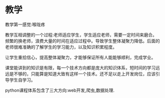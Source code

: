 # 教学

教学第一感觉:喉咙疼

教学互相调整的一个过程:老师适应学生，学生适应老师，需要一定时间来磨合。频繁的换老师，浪费大量的时间在适应过程中。导致学生整体凝聚力降低。后面的老师很难准确的了解学生的学习能力，以及知识积累程度。

让学生重拾信心，提高整体凝聚力，才能够保证所有人能能够顺利，完成学业。

课堂能讲到的知识是有限，每一个技术方向都是庞大的知识体系，短时间的学习远远是不够的，只能算是知道大致有这样一个技术。还不足以走上开发岗位，应该引导学生自学习。

python课程体系包含了三大方向:web开发,爬虫,数据处理.

